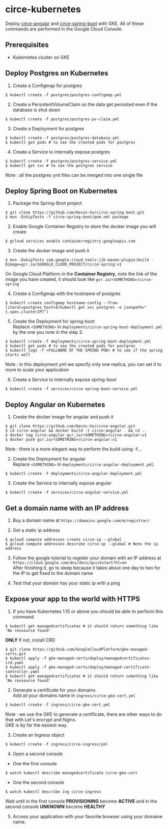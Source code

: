 # circe-kubernetes
Deploy [circe-angular](https://github.com/Kevin-Vu/circe-angular) and [circe-spring-boot](https://github.com/Kevin-Vu/circe-spring-boot) with GKE.
All of these commands are performed in the Google Cloud Console.

## Prerequisites
- Kubernetes cluster on GKE

## Deploy Postgres on Kubernetes
1. Create a Configmap for postgres
```
$ kubectl create -f postgres/postgres-configmap.yml
```

2. Create a PersistentVolumeClaim so the data get persisted even if the database is shut down
```
$ kubectl create -f postgres/postgres-pv-claim.yml
```

3. Create a Deployment for postgres
```
$ kubectl create -f postgres/postgres-database.yml
$ kubectl get pods # to see the created pods for postgres
```

4. Create a Service to internally expose postgres
```
$ kubectl create -f postgres/postgres-service.yml
$ kubectl get svc # to see the postgres service
```

Note : all the postgres yml files can be merged into one single file

## Deploy Spring Boot on Kubernetes
1. Package the Spring-Boot project
```
$ git clone https://github.com/Kevin-Vu/circe-spring-boot.git 
$ mvn -DskipTests -f circe-spring-boot/pom.xml package
```

2. Enable Google Container Registry to store the docker image you will create
```
$ gcloud services enable containerregistry.googleapis.com
```

3. Create the docker image and push it
```
$ mvn -DskipTests com.google.cloud.tools:jib-maven-plugin:build -Dimage=gcr.io/$GOOGLE_CLOUD_PROJECT/circe-spring:v1
```
On Google Cloud Platform in the **Container Registry**, note the link of the image you have created, it should look like `gcr.io/<SOMETHING>/circe-spring`

4. Create a Configmap with the hostname of postgres
```
$ kubectl create configmap hostname-config --from-literal=postgres_host=$(kubectl get svc postgres -o jsonpath="{.spec.clusterIP}")
```

5. Create the Deployment for spring-boot  
Replace `<SOMETHING>` in `deployments/circe-spring-boot-deployment.yml` by the one you note in the step 3.
```
$ kubectl create -f deployments/circe-spring-boot-deployment.yml
$ kubectl get pods # to see the created pods for postgres
$ kubectl logs -f <FULLNAME OF THE SPRING POD> # to see if the spring starts well
```
Note : in this deployment yml we specify only one replica, you can set it to more to scale your application

6. Create a Service to internally expose spring-boot
```
$ kubectl create -f services/circe-spring-boot-service.yml
```

## Deploy Angular on Kubernetes
1. Create the docker image for angular and push it
```
$ git clone https://github.com/Kevin-Vu/circe-angular.git
$ cd circe-angular && docker build -t circe-angular . && cd .. 
$ docker tag circe-angular gcr.io/<SOMETHING>/circe-angular:v1
$ docker push gcr.io/<SOMETHING>/circe-angular:v1
```
Note : there is a more elegant way to perform the build using -f...

2. Create the Deployment for angular  
Replace `<SOMETHING>` in `deployments/circe-angular-deployment.yml`.
```
$ kubectl create -f deployments/circe-angular-deployment.yml
```

3. Create the Service to internally expose angular
```
$ kubectl create -f services/circe-angular-service.yml
```

## Get a domain name with an IP address
1. Buy a domain name at `https://domains.google.com/m/registrar/`

2. Get a static ip address
```
$ gcloud compute addresses create circe-ip --global
$ gcloud compute addresses describe circe-ip --global # Note the ip address
```

3. Follow the google tutorial to register your domain with an IP address at  
`https://cloud.google.com/dns/docs/quickstart?hl=en`  
After finishing it, go to sleep because it takes about one day to two for the IP to get fixed to the domain name

4. Test that your domain has your static ip with a ping

## Expose your app to the world with HTTPS
1. If you have Kubernetes 1.15 or above you should be able to perform this command 
```
$ kubectl get managedcertificates # it should return something like 'No ressource found'
```
**ONLY** If not, install CRD
```
$ git clone https://github.com/GoogleCloudPlatform/gke-managed-certs.git
$ kubectl apply -f gke-managed-certs/deploy/managedcertificates-crd.yaml
$ kubectl apply -f gke-managed-certs/deploy/managed-certificate-controller.yaml
$ kubectl get managedcertificates # it should return something like 'No ressource found'
```

2. Generate a certificate for your domains  
Add all your domains name in `ingress/circe-gke-cert.yml`
```
$ kubectl create -f ingress/circe-gke-cert.yml
```
Note : we use the GKE to generate a certificate, there are other ways to do that with Let's encrypt and Nginx.  
GKE is by far the easiest way.

3. Create an Ingress object
```
$ kubectl create -f ingress/circe-ingress/yml
```

4. Open a second console  
- One the first console
```
$ watch kubectl describe managedcertificate circe-gke-cert
```
- One the second console
```
$ watch kubectl describe ing circe-ingress
```

Wait until in the first console **PROVISIONING** become **ACTIVE** and in the second console **UNKNOWN** become **HEALTHY**

5. Access your application with your favorite browser using your domaine name.
